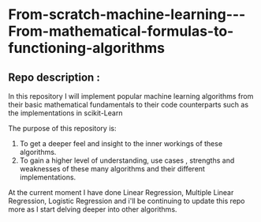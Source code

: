 # From-scratch-machine-learning---From-mathematical-formulas-to-functioning-algorithms
## Repo description : 
In this repository I will implement popular machine learning algorithms from their basic mathematical fundamentals to their code counterparts such as the implementations in scikit-Learn

The purpose of this repository is:

1. To get a deeper feel and insight to the inner workings of these algorithms.
2. To gain a higher level of understanding, use cases , strengths and weaknesses of these many algorithms and their different implementations.

At the current moment I have done Linear Regression, Multiple Linear Regression, Logistic Regression and i'll be continuing to update this repo more as I start delving deeper into other algorithms.
